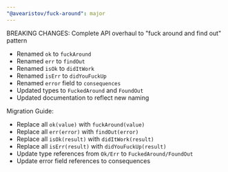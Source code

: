 ```yaml
---
"@avearistov/fuck-around": major
---
```


BREAKING CHANGES: Complete API overhaul to "fuck around and find out" pattern

- Renamed `ok` to `fuckAround`
- Renamed `err` to `findOut`
- Renamed `isOk` to `didItWork`
- Renamed `isErr` to `didYouFuckUp`
- Renamed `error` field to `consequences`
- Updated types to `FuckedAround` and `FoundOut`
- Updated documentation to reflect new naming

Migration Guide:

- Replace all `ok(value)` with `fuckAround(value)`
- Replace all `err(error)` with `findOut(error)`
- Replace all `isOk(result)` with `didItWork(result)`
- Replace all `isErr(result)` with `didYouFuckUp(result)`
- Update type references from `Ok/Err` to `FuckedAround/FoundOut`
- Update error field references to consequences

